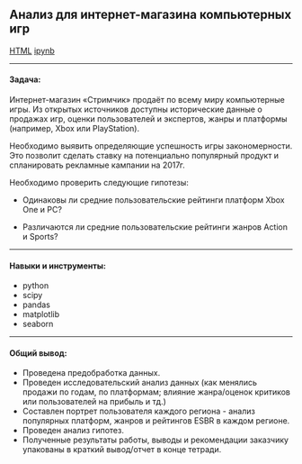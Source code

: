 ## Анализ для интернет-магазина компьютерных игр <br/>

[HTML](./DA_for_online_store.html)
[ipynb](./DA_for_online_store.ipynb)

***
#### Задача:

Интернет-магазин «Стримчик» продаёт по всему миру компьютерные игры. Из открытых источников доступны исторические данные о продажах игр, оценки пользователей и экспертов, жанры и платформы (например, Xbox или PlayStation).

Необходимо выявить определяющие успешность игры закономерности. Это позволит сделать ставку на потенциально популярный продукт и спланировать рекламные кампании на 2017г.

Необходимо проверить следующие гипотезы:

* Одинаковы ли средние пользовательские рейтинги платформ Xbox One и PC?

* Различаются ли средние пользовательские рейтинги жанров Action и Sports?

***
#### Навыки и инструменты:

* python
* scipy
* pandas
* matplotlib
* seaborn

***
#### Общий вывод:
* Проведена предобработка данных.
* Проведен исследовательский анализ данных (как менялись продажи по годам, по платформам; влияние жанра/оценок критиков или пользователей на прибыль и тд.)
* Составлен портрет пользователя каждого региона - анализ популярных платформ, жанров и рейтингов ESBR в каждом регионе.
* Проведен анализ гипотез.
* Полученные результаты работы, выводы и рекомендации заказчику упакованы в краткий вывод/отчет в конце тетради.
